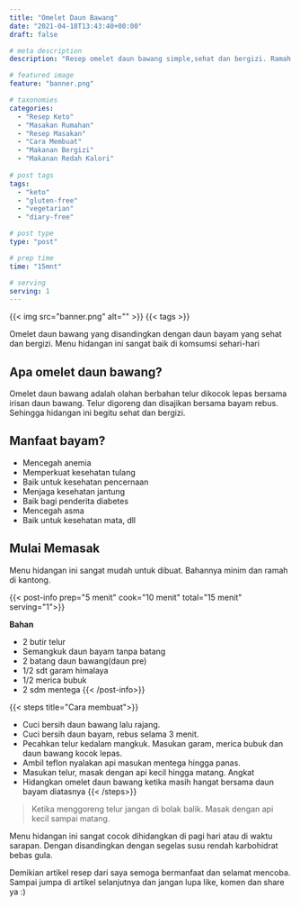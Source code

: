 ```yaml
---
title: "Omelet Daun Bawang"
date: "2021-04-18T13:43:40+00:00"
draft: false

# meta description
description: "Resep omelet daun bawang simple,sehat dan bergizi. Ramah untuk keto dan vegetarian."

# featured image
feature: "banner.png"

# taxonomies
categories:
  - "Resep Keto"
  - "Masakan Rumahan"
  - "Resep Masakan"
  - "Cara Membuat"
  - "Makanan Bergizi"
  - "Makanan Redah Kalori"
  
# post tags
tags:
  - "keto"
  - "gluten-free"
  - "vegetarian"
  - "diary-free"

# post type
type: "post"

# prep time
time: "15mnt"

# serving
serving: 1
---
```


{{< img src="banner.png" alt="" >}}
{{< tags >}}

Omelet daun bawang yang disandingkan dengan daun bayam yang sehat dan bergizi. Menu hidangan ini sangat baik di komsumsi sehari-hari
## Apa omelet daun bawang?

Omelet daun bawang adalah olahan berbahan telur dikocok lepas bersama irisan daun bawang. Telur digoreng dan disajikan bersama bayam rebus. Sehingga hidangan ini begitu sehat dan bergizi.

## Manfaat bayam?

- Mencegah anemia
- Memperkuat kesehatan tulang
- Baik untuk kesehatan pencernaan
- Menjaga kesehatan jantung
- Baik bagi penderita diabetes
- Mencegah asma
- Baik untuk kesehatan mata, dll

## Mulai Memasak

Menu hidangan ini sangat mudah untuk dibuat. Bahannya minim dan ramah di kantong. 

{{< post-info prep="5 menit" cook="10 menit" total="15 menit" serving="1">}}

__Bahan__

- 2 butir telur
- Semangkuk daun bayam tanpa batang
- 2 batang daun bawang(daun pre)
- 1/2 sdt garam himalaya
- 1/2 merica bubuk
- 2 sdm mentega
{{< /post-info>}}

{{< steps title="Cara membuat">}}
- Cuci bersih daun bawang lalu rajang.
- Cuci bersih daun bayam, rebus selama 3 menit.
- Pecahkan telur kedalam mangkuk. Masukan garam, merica bubuk dan daun bawang kocok lepas.
- Ambil teflon nyalakan api masukan mentega hingga panas.
- Masukan telur, masak dengan api kecil hingga matang. Angkat
- Hidangkan omelet daun bawang ketika masih hangat bersama daun bayam diatasnya
{{< /steps>}}

> Ketika menggoreng telur jangan di bolak balik. Masak dengan api kecil sampai matang.

Menu hidangan ini sangat cocok dihidangkan di pagi hari atau di waktu sarapan. Dengan disandingkan dengan segelas susu rendah karbohidrat bebas gula.

Demikian artikel resep dari saya semoga bermanfaat dan selamat mencoba. Sampai jumpa di artikel selanjutnya dan jangan lupa like, komen dan share ya :)
